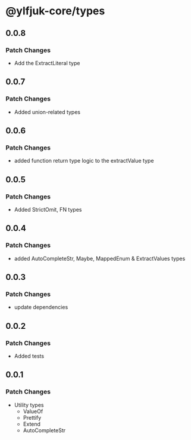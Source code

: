 # @ylfjuk-core/types

## 0.0.8

### Patch Changes

- Add the ExtractLiteral type

## 0.0.7

### Patch Changes

- Added union-related types

## 0.0.6

### Patch Changes

- added function return type logic to the extractValue type

## 0.0.5

### Patch Changes

- Added StrictOmit, FN types

## 0.0.4

### Patch Changes

- added AutoCompleteStr, Maybe, MappedEnum & ExtractValues types

## 0.0.3

### Patch Changes

- update dependencies

## 0.0.2

### Patch Changes

- Added tests

## 0.0.1

### Patch Changes

- Utility types
  - ValueOf
  - Prettify
  - Extend
  - AutoCompleteStr
